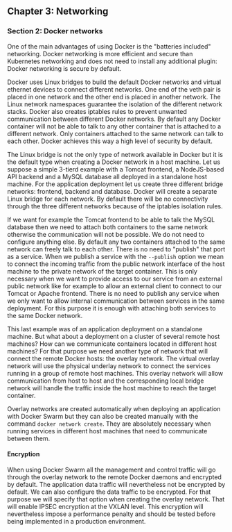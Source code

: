 ## Chapter 3: Networking

### Section 2: Docker networks

One of the main advantages of using Docker is the "batteries included" networking.
Docker networking is more efficient and secure than Kubernetes networking and does not need to install any additional plugin: Docker networking is secure by default.

Docker uses Linux bridges to build the default Docker networks and virtual ethernet devices to connect different networks.
One end of the veth pair is placed in one network and the other end is placed in another network.
The Linux network namespaces guarantee the isolation of the different network stacks.
Docker also creates iptables rules to prevent unwanted communication between different Docker networks.
By default any Docker container will not be able to talk to any other container that is attached to a different network.
Only containers attached to the same network can talk to each other.
Docker achieves this way a high level of security by default.

The Linux bridge is not the only type of network available in Docker but it is the default type when creating a Docker network in a host machine.
Let us suppose a simple 3-tierd example with a Tomcat frontend, a NodeJS-based API backend and a MySQL database all deployed in a standalone host machine.
For the application deployment let us create three different bridge networks: frontend, backend and database.
Docker will create a separate Linux bridge for each network.
By default there will be no connectivity through the three different networks because of the iptables isolation rules.

If we want for example the Tomcat frontend to be able to talk the MySQL database then we need to attach both containers to the same network otherwise the communication will not be possible.
We do not need to configure anything else.
By default any two containers attached to the same network can freely talk to each other.
There is no need to "publish" that port as a service.
When we publish a service with the `--publish` option we mean to connect the incoming traffic from the public network interface of the host machine to the private network of the target container.
This is only necessary when we want to provide access to our service from an external public network like for example to allow an external client to connect to our Tomcat or Apache frontend.
There is no need to publish any service when we only want to allow internal communication between services in the same deployment.
For this purpose it is enough with attaching both services to the same Docker network.

This last example was of an application deployment on a standalone machine. 
But what about a deployment on a cluster of several remote host machines?
How can we communicate containers located in different host machines?
For that purpose we need another type of network that will connect the remote Docker hosts: the overlay network.
The virtual overlay network will use the physical underlay network to connect the services running in a group of remote host machines.
This overlay network will allow communication from host to host and the corresponding local bridge network will handle the traffic inside the host machine to reach the target container.

Overlay networks are created automatically when deploying an application with Docker Swarm but they can also be created manually with the command `docker network create`.
They are absolutely necessary when running services in different host machines that need to communicate between them.

#### Encryption

When using Docker Swarm all the management and control traffic will go through the overlay network to the remote Docker daemons and encrypted by default.
The application data traffic will nevertheless not be encrypted by default.
We can also configure the data traffic to be encrypted.
For that purpose we will specify that option when creating the overlay network.
That will enable IPSEC encryption at the VXLAN level.
This encryption will nevertheless impose a performance penalty and should be tested before being implemented in a production environment.
